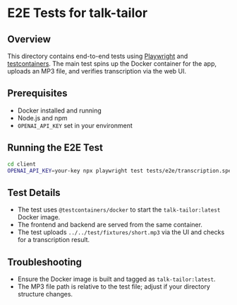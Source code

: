 # E2E Tests for talk-tailor

## Overview

This directory contains end-to-end tests using [Playwright](https://playwright.dev/) and [testcontainers](https://www.testcontainers.org/). The main test spins up the Docker container for the app, uploads an MP3 file, and verifies transcription via the web UI.

## Prerequisites

- Docker installed and running
- Node.js and npm
- `OPENAI_API_KEY` set in your environment

## Running the E2E Test

```sh
cd client
OPENAI_API_KEY=your-key npx playwright test tests/e2e/transcription.spec.ts
```

## Test Details

- The test uses `@testcontainers/docker` to start the `talk-tailor:latest` Docker image.
- The frontend and backend are served from the same container.
- The test uploads `../../test/fixtures/short.mp3` via the UI and checks for a transcription result.

## Troubleshooting

- Ensure the Docker image is built and tagged as `talk-tailor:latest`.
- The MP3 file path is relative to the test file; adjust if your directory structure changes.
